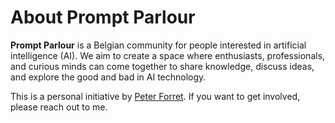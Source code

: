 # About Prompt Parlour

**Prompt Parlour** is a Belgian community for people interested in artificial intelligence (AI). We aim to create a space where enthusiasts, professionals, and curious minds can come together to share knowledge, discuss ideas, and explore the good and bad in AI technology.

This is a personal initiative by [Peter Forret](https://www.forret.com). If you want to get involved, please reach out to me.